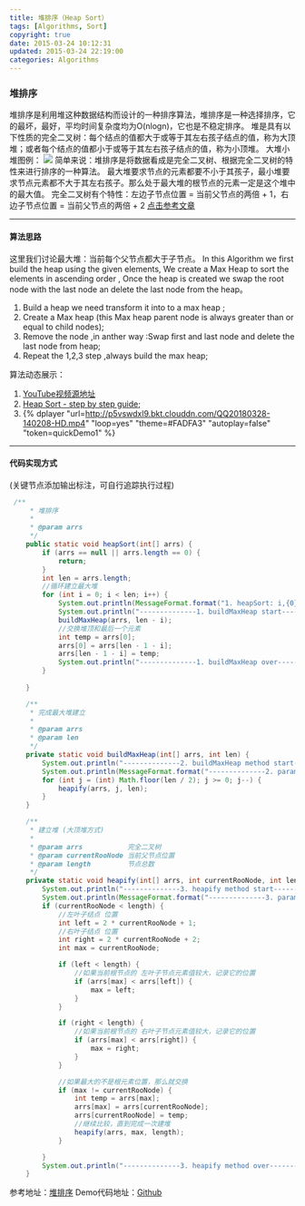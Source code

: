 ```yaml
---
title: 堆排序（Heap Sort）
tags: [Algorithms, Sort]
copyright: true
date: 2015-03-24 10:12:31
updated: 2015-03-24 22:19:00
categories: Algorithms
---
```


### 堆排序
堆排序是利用堆这种数据结构而设计的一种排序算法，堆排序是一种选择排序，它的最坏，最好，平均时间复杂度均为O(nlogn)，它也是不稳定排序。
堆是具有以下性质的完全二叉树：每个结点的值都大于或等于其左右孩子结点的值，称为大顶堆；或者每个结点的值都小于或等于其左右孩子结点的值，称为小顶堆。
大堆小堆图例：
![](http://p5vswdxl9.bkt.clouddn.com/%E5%A4%A7%E5%A0%86%E5%B0%8F%E5%A0%86.png)
简单来说：堆排序是将数据看成是完全二叉树、根据完全二叉树的特性来进行排序的一种算法。
最大堆要求节点的元素都要不小于其孩子，最小堆要求节点元素都不大于其左右孩子。那么处于最大堆的根节点的元素一定是这个堆中的最大值。
完全二叉树有个特性：左边子节点位置 = 当前父节点的两倍 + 1，右边子节点位置 = 当前父节点的两倍 + 2
[点击参考文章](https://mp.weixin.qq.com/s?__biz=MzI4Njg5MDA5NA==&mid=2247484064&idx=2&sn=d308d573df43e8e3b0633d0dc1147c3b&chksm=ebd743a1dca0cab774e7df348401039dda0765923efde0b9cf8e3589c4ceab25c5ec0cea5f7d#rd)

<!-- more -->
-------

#### 算法思路

这里我们讨论最大堆：当前每个父节点都大于子节点。
In this Algorithm we first build the heap using the given elements, We create a Max Heap to sort the elements in ascending order , Once the heap is 
created we swap the root node with the last node an delete the last node from the heap。
1. Build a heap we need transform it into to a max  heap ;
2. Create a Max heap (this Max heap parent node is always greater than or equal to child nodes);
3. Remove the node ,in anther way :Swap first and last node and delete the last node from heap;
4. Repeat the 1,2,3 step ,always build the max heap;

算法动态展示：
1.  [YouTube视频源地址](https://www.youtube.com/watch?v=MtQL_ll5KhQ&t=26s)
2. [Heap Sort - step by step guide](https://www.youtube.com/watch?v=51JGP4VVlDc&t=276s);
3. {% dplayer "url=http://p5vswdxl9.bkt.clouddn.com/QQ20180328-140208-HD.mp4"   "loop=yes" "theme=#FADFA3" "autoplay=false" "token=quickDemo1" %}

-------

#### 代码实现方式
(关键节点添加输出标注，可自行追踪执行过程)
```java
 /**
     * 堆排序
     *
     * @param arrs
     */
    public static void heapSort(int[] arrs) {
        if (arrs == null || arrs.length == 0) {
            return;
        }
        int len = arrs.length;
        //循环建立最大堆
        for (int i = 0; i < len; i++) {
            System.out.println(MessageFormat.format("1. heapSort: i,{0}  j,{1}", i, len - 1));
            System.out.println("--------------1. buildMaxHeap start--------------");
            buildMaxHeap(arrs, len - i);
            //交换堆顶和最后一个元素
            int temp = arrs[0];
            arrs[0] = arrs[len - 1 - i];
            arrs[len - 1 - i] = temp;
            System.out.println("--------------1. buildMaxHeap over--------------");
        }
        
    }

    /**
     * 完成最大堆建立
     *
     * @param arrs
     * @param len
     */
    private static void buildMaxHeap(int[] arrs, int len) {
        System.out.println("--------------2. buildMaxHeap method start--------------");
        System.out.println(MessageFormat.format("--------------2. params:{0}--------------",len));
        for (int j = (int) Math.floor(len / 2); j >= 0; j--) {
            heapify(arrs, j, len);
        }
    }

    /**
     * 建立堆 (大顶堆方式)
     *
     * @param arrs           完全二叉树
     * @param currentRooNode 当前父节点位置
     * @param length         节点总数
     */
    private static void heapify(int[] arrs, int currentRooNode, int length) {
        System.out.println("--------------3. heapify method start--------------");
        System.out.println(MessageFormat.format("--------------3. params:{0},{1}-------------", currentRooNode, length));
        if (currentRooNode < length) {
            //左叶子结点 位置
            int left = 2 * currentRooNode + 1;
            //右叶子结点 位置
            int right = 2 * currentRooNode + 2;
            int max = currentRooNode;

            if (left < length) {
                //如果当前根节点的 左叶子节点元素值较大，记录它的位置
                if (arrs[max] < arrs[left]) {
                    max = left;
                }
            }

            if (right < length) {
                //如果当前根节点的 右叶子节点元素值较大，记录它的位置
                if (arrs[max] < arrs[right]) {
                    max = right;
                }
            }

            //如果最大的不是根元素位置，那么就交换
            if (max != currentRooNode) {
                int temp = arrs[max];
                arrs[max] = arrs[currentRooNode];
                arrs[currentRooNode] = temp;
                //继续比较，直到完成一次建堆
                heapify(arrs, max, length);
            }

        }
        System.out.println("--------------3. heapify method over--------------");
    }
```
参考地址：[堆排序](https://mp.weixin.qq.com/s?__biz=MzI4Njg5MDA5NA==&mid=2247484064&idx=2&sn=d308d573df43e8e3b0633d0dc1147c3b&chksm=ebd743a1dca0cab774e7df348401039dda0765923efde0b9cf8e3589c4ceab25c5ec0cea5f7d#rd)
Demo代码地址：[Github](https://github.com/edgeowner/JavaCoreDemo)




